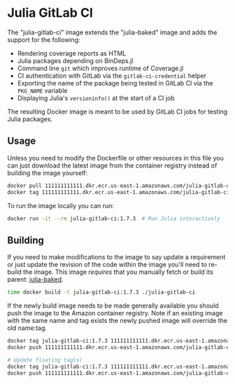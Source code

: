 Julia GitLab CI
===============

The "julia-gitlab-ci" image extends the "julia-baked" image and adds the support for the following:

- Rendering coverage reports as HTML
- Julia packages depending on BinDeps.jl
- Command line `git` which improves runtime of Coverage.jl
- CI authentication with GitLab via the `gitlab-ci-credential` helper
- Exporting the name of the package being tested in GitLab CI via the `PKG_NAME` variable
- Displaying Julia's `versioninfo()` at the start of a CI job

The resulting Docker image is meant to be used by GitLab CI jobs for testing Julia packages.

## Usage

Unless you need to modify the Dockerfile or other resources in this file you can just
download the latest image from the container registry instead of building the image
yourself:

```bash
docker pull 111111111111.dkr.ecr.us-east-1.amazonaws.com/julia-gitlab-ci:1.7.3
docker tag 111111111111.dkr.ecr.us-east-1.amazonaws.com/julia-gitlab-ci:1.7.3 julia-gitlab-ci:1.7.3
```

To run the image locally you can run:

```bash
docker run -it --rm julia-gitlab-ci:1.7.3  # Run Julia interactively
```

## Building

If you need to make modifications to the image to say update a requirement or just update
the revision of the code within the image you'll need to re-build the image. This image
_requires_ that you manually fetch or build its parent: [julia-baked](../julia-baked).

```bash
time docker build -t julia-gitlab-ci:1.7.3 ./julia-gitlab-ci
```

If the newly build image needs to be made generally available you should push the image to
the Amazon container registry. Note if an existing image with the same name and tag exists
the newly pushed image will override the old name:tag.

```bash
docker tag julia-gitlab-ci:1.7.3 111111111111.dkr.ecr.us-east-1.amazonaws.com/julia-gitlab-ci:1.7.3
docker push 111111111111.dkr.ecr.us-east-1.amazonaws.com/julia-gitlab-ci:1.7.3

# Update floating tag(s)
docker tag julia-gitlab-ci:1.7.3 111111111111.dkr.ecr.us-east-1.amazonaws.com/julia-gitlab-ci:1.7
docker push 111111111111.dkr.ecr.us-east-1.amazonaws.com/julia-gitlab-ci:1.7
```
